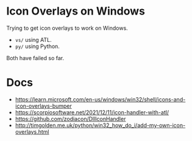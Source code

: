 # Icon Overlays on Windows

Trying to get icon overlays to work on Windows.

- `vs/` using ATL.
- `py/` using Python.

Both have failed so far.

# Docs

- https://learn.microsoft.com/en-us/windows/win32/shell/icons-and-icon-overlays-bumper
- https://scorpiosoftware.net/2021/12/11/icon-handler-with-atl/
- https://github.com/zodiacon/DllIconHandler
- http://timgolden.me.uk/python/win32_how_do_i/add-my-own-icon-overlays.html